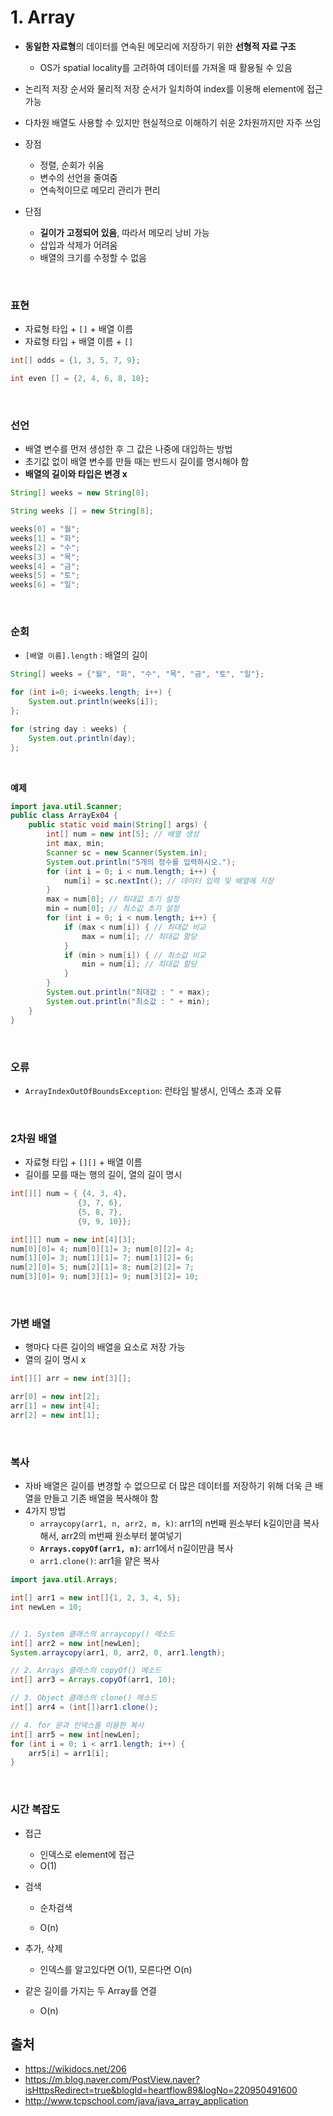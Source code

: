 # 1. Array

- **동일한 자료형**의 데이터를 연속된 메모리에 저장하기 위한 **선형적 자료 구조**
  - OS가 spatial locality를 고려하여 데이터를 가져올 때 활용될 수 있음

- 논리적 저장 순서와 물리적 저장 순서가 일치하여 index를 이용해 element에 접근 가능
- 다차원 배열도 사용할 수 있지만 현실적으로 이해하기 쉬운 2차원까지만 자주 쓰임
- 장점
  - 정렬, 순회가 쉬움
  - 변수의 선언을 줄여줌
  - 연속적이므로 메모리 관리가 편리
- 단점
  - **길이가 고정되어 있음**, 따라서 메모리 낭비 가능
  - 삽입과 삭제가 어려움
  - 배열의 크기를 수정할 수 없음

<br>

### 표현

- 자료형 타입 + `[]` + 배열 이름
- 자료형 타입 + 배열 이름 + `[]`

```java
int[] odds = {1, 3, 5, 7, 9};

int even [] = {2, 4, 6, 8, 10};
```

<br>

### 선언

- 배열 변수를 먼저 생성한 후 그 값은 나중에 대입하는 방법
- 초기값 없이 배열 변수를 만들 때는 반드시 길이를 명시해야 함
- **배열의 길이와 타입은 변경 x**

```java
String[] weeks = new String[8];

String weeks [] = new String[8];

weeks[0] = "월";
weeks[1] = "화";
weeks[2] = "수";
weeks[3] = "목";
weeks[4] = "금";
weeks[5] = "토";
weeks[6] = "일";
```

<br>

### 순회

- `[배열 이름].length` : 배열의 길이

```java
String[] weeks = {"월", "화", "수", "목", "금", "토", "일"};

for (int i=0; i<weeks.length; i++) {
    System.out.println(weeks[i]);
};

for (string day : weeks) {
    System.out.println(day);
};
```

<br>

**예제**

```java
import java.util.Scanner;
public class ArrayEx04 {
	public static void main(String[] args) {
		int[] num = new int[5]; // 배열 생성
		int max, min;
		Scanner sc = new Scanner(System.in);
		System.out.println("5개의 정수를 입력하시오.");
		for (int i = 0; i < num.length; i++) {
			num[i] = sc.nextInt(); // 데이터 입력 및 배열에 저장
		}
		max = num[0]; // 최대값 초기 설정
		min = num[0]; // 최소값 초기 설정
		for (int i = 0; i < num.length; i++) {
			if (max < num[i]) { // 최대값 비교
				max = num[i]; // 최대값 할당
			}
			if (min > num[i]) { // 최소값 비교
				min = num[i]; // 최대값 할당
			}
		}
		System.out.println("최대값 : " + max);
		System.out.println("최소값 : " + min);
	}
}
```

<br>

### 오류

- `ArrayIndexOutOfBoundsException`: 런타임 발생시, 인덱스 초과 오류

<br>

### 2차원 배열

- 자료형 타입 + `[][]` + 배열 이름
- 길이를 모를 때는 행의 길이, 열의 길이 명시

```java
int[][] num = { {4, 3, 4},
               {3, 7, 6},
               {5, 8, 7},
               {9, 9, 10}};

int[][] num = new int[4][3];
num[0][0]= 4; num[0][1]= 3; num[0][2]= 4;
num[1][0]= 3; num[1][1]= 7; num[1][2]= 6;
num[2][0]= 5; num[2][1]= 8; num[2][2]= 7;
num[3][0]= 9; num[3][1]= 9; num[3][2]= 10;
```

<br>

### 가변 배열

- 행마다 다른 길이의 배열을 요소로 저장 가능
- 열의 길이 명시 x

```java
int[][] arr = new int[3][];

arr[0] = new int[2];
arr[1] = new int[4];
arr[2] = new int[1];
```

<br>

### 복사

- 자바 배열은 길이를 변경할 수 없으므로 더 많은 데이터를 저장하기 위해 더욱 큰 배열을 만들고 기존 배열을 복사해야 함
- 4가지 방법
  - `arraycopy(arr1, n, arr2, m, k)`:  arr1의 n번째 원소부터 k길이만큼 복사해서, arr2의 m번째 원소부터 붙여넣기
  - **`Arrays.copyOf(arr1, n)`**: arr1에서 n길이만큼 복사
  - `arr1.clone()`: arr1을 얕은 복사

```java
import java.util.Arrays;

int[] arr1 = new int[]{1, 2, 3, 4, 5};
int newLen = 10;


// 1. System 클래스의 arraycopy() 메소드
int[] arr2 = new int[newLen];
System.arraycopy(arr1, 0, arr2, 0, arr1.length);

// 2. Arrays 클래스의 copyOf() 메소드
int[] arr3 = Arrays.copyOf(arr1, 10);

// 3. Object 클래스의 clone() 메소드
int[] arr4 = (int[])arr1.clone();

// 4. for 문과 인덱스를 이용한 복사
int[] arr5 = new int[newLen];
for (int i = 0; i < arr1.length; i++) {
    arr5[i] = arr1[i];
}
```

<br>

### 시간 복잡도

- 접근

  - 인덱스로 element에 접근
  - O(1)
- 검색

  - 순차검색

  - O(n)
- 추가, 삭제

  - 인덱스를 알고있다면 O(1), 모른다면 O(n)
- 같은 길이를 가지는 두 Array를 연결
  - O(n)




## 출처

- https://wikidocs.net/206
- https://m.blog.naver.com/PostView.naver?isHttpsRedirect=true&blogId=heartflow89&logNo=220950491600
- http://www.tcpschool.com/java/java_array_application